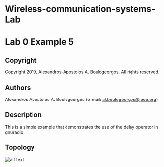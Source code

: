 # Wireless-communication-systems-Lab
# Lab 0 Example 5

## Copyright
Copyright 2019, Alexandros-Apostolos A. Boulogeorgos. All rights reserved.

## Authors
Alexandros Apostolos A. Boulogeorgos (e-mail: al.boulogeorgos@ieee.org)

## Description  
This is a simple example that demonstrates the use of the delay operator in gnuradio. 

## Topology
![alt text](https://github.com/aboulogeorgos/Wireless-communication-systems-Lab/blob/master/Lab0/example5/example5.grc.png?raw=true)
